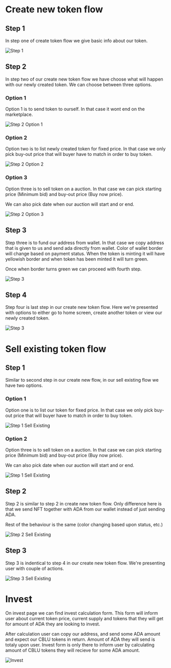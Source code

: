 # Create new token flow

## Step 1

In step one of create token flow we give basic info about our token.

![Step 1](./create-flow/create-step-1.png)

## Step 2

In step two of our create new token flow we have choose what will happen with our newly created token. We can choose between three options.

### Option 1

Option 1 is to send token to ourself. In that case it wont end on the marketplace.

![Step 2 Option 1](./create-flow/token-action1-step2.png)


### Option 2

Option two is to list newly created token for fixed price. In that case we only pick buy-out price that will buyer have to match in order to buy token.

![Step 2 Option 2](./create-flow/token-action2-step2.png)


### Option 3

Option three is to sell token on a auction. In that case we can pick starting price (Minimum bid) and buy-out price (Buy now price).

We can also pick date when our auction will start and or end.

![Step 2 Option 3](./create-flow/token-action3-step2.png)


## Step 3

Step three is to fund our address from wallet. In that case we copy address that is given to us and send ada directly from wallet. Color of wallet border will change based on payment status. When the token is minting it will have yellowish border and when token has been minted it will turn green.

Once when border turns green we can proceed with fourth step.

![Step 3](./create-flow/fund-step3.png)



## Step 4

Step four is last step in our create new token flow. Here we're presented with options to either go to home screen, create another token or view our newly created token.

![Step 3](./create-flow/finish-step4.png)


# Sell existing token flow

## Step 1

Similar to second step in our create new flow, in our sell existing flow we have two options.

### Option 1

Option one is to list our token for fixed price. In that case we only pick buy-out price that will buyer have to match in order to buy token.

![Step 1 Sell Existing](./sell-existing-flow/1step-token-action1.png)

### Option 2

Option three is to sell token on a auction. In that case we can pick starting price (Minimum bid) and buy-out price (Buy now price).

We can also pick date when our auction will start and or end.

![Step 1 Sell Existing](./sell-existing-flow/1step-token-action2.png)


## Step 2

Step 2 is similar to step 2 in create new token flow. Only difference here is that we send NFT together with ADA from our wallet instead of just sending ADA.

Rest of the behaviour is the same (color changing based upon status, etc.)

![Step 2 Sell Existing](./sell-existing-flow/step2-fund-address.png)


## Step 3

Step 3 is indentical to step 4 in our create new token flow. We're presenting user with couple of actions.

![Step 3 Sell Existing](./sell-existing-flow/step3-finish.png)


# Invest

On invest page we can find invest calculation form. This form will inform user about current token price, current supply and tokens that they will get for amount of ADA they are looking to invest.

After calculation user can copy our address, and send some ADA amount and expect our CBLU tokens in return. Amount of ADA they will send is totaly upon user. Invest form is only there to inform user by calculating amount of CBLU tokens they will recieve for some ADA amount.

![Invest](./invest/invest-form.png)
